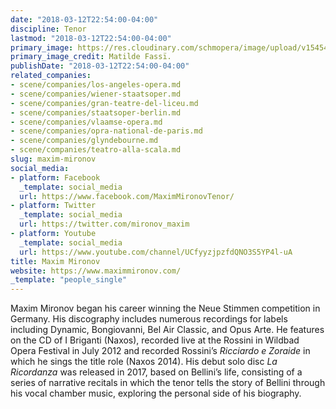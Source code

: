 ```yaml
---
date: "2018-03-12T22:54:00-04:00"
discipline: Tenor
lastmod: "2018-03-12T22:54:00-04:00"
primary_image: https://res.cloudinary.com/schmopera/image/upload/v1545409169/media/webhook-uploads/1520909520700/1%20(c)%20Matilde%20Fassi%CC%88.jpg.jpg
primary_image_credit: Matilde Fassï.
publishDate: "2018-03-12T22:54:00-04:00"
related_companies:
- scene/companies/los-angeles-opera.md
- scene/companies/wiener-staatsoper.md
- scene/companies/gran-teatre-del-liceu.md
- scene/companies/staatsoper-berlin.md
- scene/companies/vlaamse-opera.md
- scene/companies/opra-national-de-paris.md
- scene/companies/glyndebourne.md
- scene/companies/teatro-alla-scala.md
slug: maxim-mironov
social_media:
- platform: Facebook
  _template: social_media
  url: https://www.facebook.com/MaximMironovTenor/
- platform: Twitter
  _template: social_media
  url: https://twitter.com/mironov_maxim
- platform: Youtube
  _template: social_media
  url: https://www.youtube.com/channel/UCfyyzjpzfdQNO3S5YP4l-uA
title: Maxim Mironov
website: https://www.maximmironov.com/
_template: "people_single"
---
```


Maxim Mironov began his career winning the Neue Stimmen competition in Germany.  His discography includes numerous recordings for labels including Dynamic, Bongiovanni, Bel Air Classic, and Opus Arte. He features on the CD of I Briganti (Naxos), recorded live at the Rossini in Wildbad Opera Festival in July 2012 and recorded Rossini’s *Ricciardo e Zoraide* in which he sings the title role (Naxos 2014). His debut solo disc *La Ricordanza* was released in 2017, based on Bellini’s life, consisting of a series of narrative recitals in which the tenor tells the story of Bellini through his vocal chamber music, exploring the personal side of his biography.

